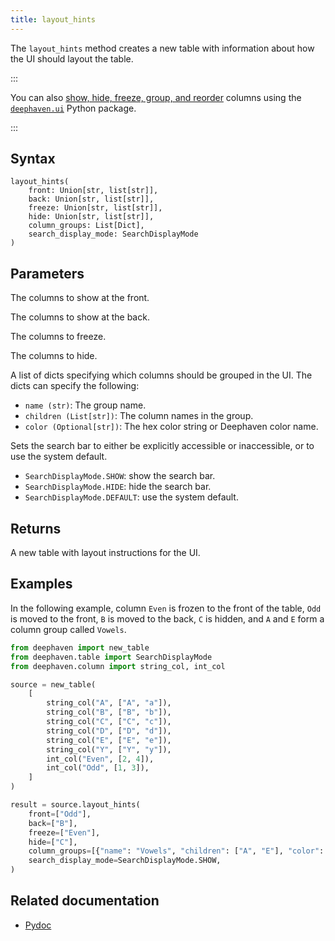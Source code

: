```yaml
---
title: layout_hints
---
```


The `layout_hints` method creates a new table with information about how the UI should layout the table.

:::

You can also [show, hide, freeze, group, and reorder](/core/ui/docs/components/table/#column-order-and-visibility) columns using the [`deephaven.ui`](/core/ui/docs/) Python package.

:::

## Syntax

```
layout_hints(
    front: Union[str, list[str]],
    back: Union[str, list[str]],
    freeze: Union[str, list[str]],
    hide: Union[str, list[str]],
    column_groups: List[Dict],
    search_display_mode: SearchDisplayMode
)
```

## Parameters

<ParamTable>
<Param name="front" type="Union[str, list[str]]">

The columns to show at the front.

</Param>
<Param name="back" type="Union[str, list[str]]">

The columns to show at the back.

</Param>
<Param name="freeze" type="Union[str, list[str]]">

The columns to freeze.

</Param>
<Param name="hide" type="Union[str, list[str]]">

The columns to hide.

</Param>
<Param name="column_groups" type="List[Dict]">

A list of dicts specifying which columns should be grouped in the UI. The dicts can specify the following:

- `name (str)`: The group name.
- `children (List[str])`: The column names in the group.
- `color (Optional[str])`: The hex color string or Deephaven color name.

</Param>
<Param name="search_display_mode" type="SearchDisplayMode">

Sets the search bar to either be explicitly accessible or inaccessible, or to use the system default.

- `SearchDisplayMode.SHOW`: show the search bar.
- `SearchDisplayMode.HIDE`: hide the search bar.
- `SearchDisplayMode.DEFAULT`: use the system default.

</Param>
</ParamTable>

## Returns

A new table with layout instructions for the UI.

## Examples

In the following example, column `Even` is frozen to the front of the table, `Odd` is moved to the front, `B` is moved to the back, `C` is hidden, and `A` and `E` form a column group called `Vowels`.

```python order=source,result default=result
from deephaven import new_table
from deephaven.table import SearchDisplayMode
from deephaven.column import string_col, int_col

source = new_table(
    [
        string_col("A", ["A", "a"]),
        string_col("B", ["B", "b"]),
        string_col("C", ["C", "c"]),
        string_col("D", ["D", "d"]),
        string_col("E", ["E", "e"]),
        string_col("Y", ["Y", "y"]),
        int_col("Even", [2, 4]),
        int_col("Odd", [1, 3]),
    ]
)

result = source.layout_hints(
    front=["Odd"],
    back=["B"],
    freeze=["Even"],
    hide=["C"],
    column_groups=[{"name": "Vowels", "children": ["A", "E"], "color": "RED"}],
    search_display_mode=SearchDisplayMode.SHOW,
)
```

## Related documentation

- [Pydoc](/core/pydoc/code/deephaven.table.html#deephaven.table.Table.layout_hints)
